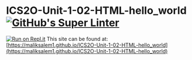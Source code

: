 # ICS2O-Unit-1-02-HTML-hello_world [![GitHub's Super Linter](https://github.com/maliksalem1/ICS2O-Unit-1-02-HTML-hello_world/workflows/GitHub's%20Super%20Linter/badge.svg)](https://github.com/maliksalem1/ICS2O-Unit-1-02-HTML-hello_world/actions)

[![Run on Repl.it](https://repl.it/badge/github/<OWNER>/<REPOSITORY>)](https://repl.it/github/<OWNER>/<REPOSITORY>)
This site can be found at: [https://maliksalem1.github.io/ICS2O-Unit-1-02-HTML-hello_world](https://maliksalem1.github.io/ICS2O-Unit-1-02-HTML-hello_world)
